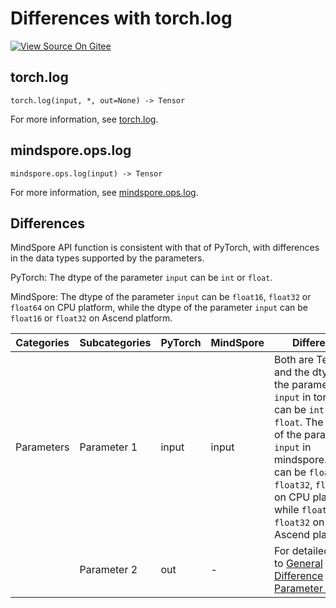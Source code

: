 # Differences with torch.log

[![View Source On Gitee](https://mindspore-website.obs.cn-north-4.myhuaweicloud.com/website-images/r2.4.1/resource/_static/logo_source_en.svg)](https://gitee.com/mindspore/docs/blob/r2.4.1/docs/mindspore/source_en/note/api_mapping/pytorch_diff/log.md)

## torch.log

```text
torch.log(input, *, out=None) -> Tensor
```

For more information, see [torch.log](https://pytorch.org/docs/1.8.1/generated/torch.log.html).

## mindspore.ops.log

```text
mindspore.ops.log(input) -> Tensor
```

For more information, see [mindspore.ops.log](https://www.mindspore.cn/docs/en/r2.4.1/api_python/ops/mindspore.ops.log.html).

## Differences

MindSpore API function is consistent with that of PyTorch, with differences in the data types supported by the parameters.

PyTorch: The dtype of the parameter `input` can be ``int`` or ``float``.

MindSpore: The dtype of the parameter `input` can be ``float16``, ``float32`` or ``float64`` on CPU platform, while the dtype of the parameter `input` can be ``float16`` or ``float32`` on Ascend platform.

| Categories | Subcategories |PyTorch | MindSpore | Difference |
| --- | ---   | ---   | ---        |---  |
| Parameters | Parameter 1 | input | input | Both are Tensor, and the dtype of the parameter `input` in torch.log can be ``int`` or ``float``. The dtype of the parameter `input` in mindspore.ops.log can be ``float16``, ``float32``, ``float64`` on CPU platform, while ``float16`` or ``float32`` on Ascend platform.|
|      | Parameter 2 | out | - | For detailed, refer to [General Difference Parameter Table](https://www.mindspore.cn/docs/en/r2.4.1/note/api_mapping/pytorch_api_mapping.html#general-difference-parameter-table). |